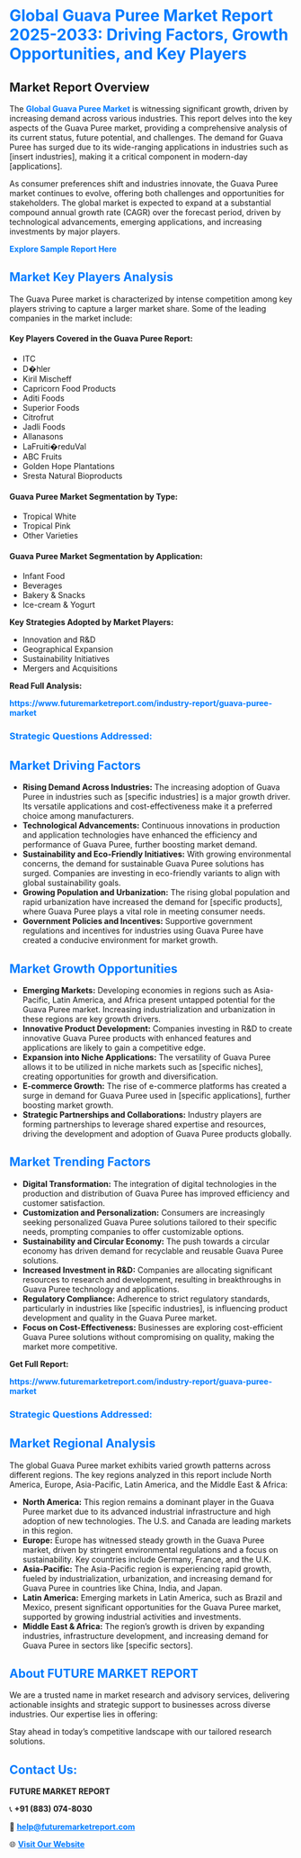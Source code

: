 <h1 style="color: #007BFF;">Global Guava Puree Market Report 2025-2033: Driving Factors, Growth Opportunities, and Key Players</h1>

<section id="overview">
<h2>Market Report Overview</h2>
<p>The <a href="https://www.futuremarketreport.com/industry-report/guava-puree-market" style="color: #007BFF; text-decoration: none;"><strong>Global Guava Puree Market</strong></a> is witnessing significant growth, driven by increasing demand across various industries. This report delves into the key aspects of the Guava Puree market, providing a comprehensive analysis of its current status, future potential, and challenges. The demand for Guava Puree has surged due to its wide-ranging applications in industries such as [insert industries], making it a critical component in modern-day [applications].</p>
<p>As consumer preferences shift and industries innovate, the Guava Puree market continues to evolve, offering both challenges and opportunities for stakeholders. The global market is expected to expand at a substantial compound annual growth rate (CAGR) over the forecast period, driven by technological advancements, emerging applications, and increasing investments by major players.</p>
</section>

<section id="overview">
<p><a href="https://www.futuremarketreport.com/request-sample/reportId=61770" style="color: #007BFF; text-decoration: none;"><strong>Explore Sample Report Here</strong></a></p>
</section>

<section id="key-players">
<h2 style="color: #007BFF;">Market Key Players Analysis</h2>
<p>The Guava Puree market is characterized by intense competition among key players striving to capture a larger market share. Some of the leading companies in the market include:</p>
<h4>Key Players Covered in the Guava Puree Report:</h4>
<ul><li>ITC</li><li>D�hler</li><li>Kiril Mischeff</li><li>Capricorn Food Products</li><li>Aditi Foods</li><li>Superior Foods</li><li>Citrofrut</li><li>Jadli Foods</li><li>Allanasons</li><li>LaFruiti�reduVal</li><li>ABC Fruits</li><li>Golden Hope Plantations</li><li>Sresta Natural Bioproducts</li></ul>
<h4>Guava Puree Market Segmentation by Type:</h4>
<ul><li>Tropical White</li><li>Tropical Pink</li><li>Other Varieties</li></ul>

<h4>Guava Puree Market Segmentation by Application:</h4>
<ul><li>Infant Food</li><li>Beverages</li><li>Bakery &amp; Snacks</li><li>Ice-cream &amp; Yogurt</li></ul>
<p><strong>Key Strategies Adopted by Market Players:</strong></p>
<ul>
<li>Innovation and R&D</li>
<li>Geographical Expansion</li>
<li>Sustainability Initiatives</li>
<li>Mergers and Acquisitions</li>
</ul>
</section>

<section>
<p><strong>Read Full Analysis: </strong></p><a href="https://www.futuremarketreport.com/industry-report/guava-puree-market" style="color: #007BFF; text-decoration: none;"><strong>https://www.futuremarketreport.com/industry-report/guava-puree-market</strong></a>
<h3 style="color: #007BFF;">Strategic Questions Addressed:</h3>
</section>

<section id="driving-factors">
<h2 style="color: #007BFF;">Market Driving Factors</h2>
<ul>
<li><strong>Rising Demand Across Industries:</strong> The increasing adoption of Guava Puree in industries such as [specific industries] is a major growth driver. Its versatile applications and cost-effectiveness make it a preferred choice among manufacturers.</li>
<li><strong>Technological Advancements:</strong> Continuous innovations in production and application technologies have enhanced the efficiency and performance of Guava Puree, further boosting market demand.</li>
<li><strong>Sustainability and Eco-Friendly Initiatives:</strong> With growing environmental concerns, the demand for sustainable Guava Puree solutions has surged. Companies are investing in eco-friendly variants to align with global sustainability goals.</li>
<li><strong>Growing Population and Urbanization:</strong> The rising global population and rapid urbanization have increased the demand for [specific products], where Guava Puree plays a vital role in meeting consumer needs.</li>
<li><strong>Government Policies and Incentives:</strong> Supportive government regulations and incentives for industries using Guava Puree have created a conducive environment for market growth.</li>
</ul>
</section>

<section id="growth-opportunities">
<h2 style="color: #007BFF;">Market Growth Opportunities</h2>
<ul>
<li><strong>Emerging Markets:</strong> Developing economies in regions such as Asia-Pacific, Latin America, and Africa present untapped potential for the Guava Puree market. Increasing industrialization and urbanization in these regions are key growth drivers.</li>
<li><strong>Innovative Product Development:</strong> Companies investing in R&D to create innovative Guava Puree products with enhanced features and applications are likely to gain a competitive edge.</li>
<li><strong>Expansion into Niche Applications:</strong> The versatility of Guava Puree allows it to be utilized in niche markets such as [specific niches], creating opportunities for growth and diversification.</li>
<li><strong>E-commerce Growth:</strong> The rise of e-commerce platforms has created a surge in demand for Guava Puree used in [specific applications], further boosting market growth.</li>
<li><strong>Strategic Partnerships and Collaborations:</strong> Industry players are forming partnerships to leverage shared expertise and resources, driving the development and adoption of Guava Puree products globally.</li>
</ul>
</section>

<section id="trending-factors">
<h2 style="color: #007BFF;">Market Trending Factors</h2>
<ul>
<li><strong>Digital Transformation:</strong> The integration of digital technologies in the production and distribution of Guava Puree has improved efficiency and customer satisfaction.</li>
<li><strong>Customization and Personalization:</strong> Consumers are increasingly seeking personalized Guava Puree solutions tailored to their specific needs, prompting companies to offer customizable options.</li>
<li><strong>Sustainability and Circular Economy:</strong> The push towards a circular economy has driven demand for recyclable and reusable Guava Puree solutions.</li>
<li><strong>Increased Investment in R&D:</strong> Companies are allocating significant resources to research and development, resulting in breakthroughs in Guava Puree technology and applications.</li>
<li><strong>Regulatory Compliance:</strong> Adherence to strict regulatory standards, particularly in industries like [specific industries], is influencing product development and quality in the Guava Puree market.</li>
<li><strong>Focus on Cost-Effectiveness:</strong> Businesses are exploring cost-efficient Guava Puree solutions without compromising on quality, making the market more competitive.</li>
</ul>
</section>

<section>
<p><strong>Get Full Report: </strong></p><a href="https://www.futuremarketreport.com/industry-report/guava-puree-market" style="color: #007BFF; text-decoration: none;"><strong>https://www.futuremarketreport.com/industry-report/guava-puree-market</strong></a>
<h3 style="color: #007BFF;">Strategic Questions Addressed:</h3>
</section>


<section id="regional-analysis">
<h2 style="color: #007BFF;">Market Regional Analysis</h2>
<p>The global Guava Puree market exhibits varied growth patterns across different regions. The key regions analyzed in this report include North America, Europe, Asia-Pacific, Latin America, and the Middle East & Africa:</p>
<ul>
<li><strong>North America:</strong> This region remains a dominant player in the Guava Puree market due to its advanced industrial infrastructure and high adoption of new technologies. The U.S. and Canada are leading markets in this region.</li>
<li><strong>Europe:</strong> Europe has witnessed steady growth in the Guava Puree market, driven by stringent environmental regulations and a focus on sustainability. Key countries include Germany, France, and the U.K.</li>
<li><strong>Asia-Pacific:</strong> The Asia-Pacific region is experiencing rapid growth, fueled by industrialization, urbanization, and increasing demand for Guava Puree in countries like China, India, and Japan.</li>
<li><strong>Latin America:</strong> Emerging markets in Latin America, such as Brazil and Mexico, present significant opportunities for the Guava Puree market, supported by growing industrial activities and investments.</li>
<li><strong>Middle East & Africa:</strong> The region’s growth is driven by expanding industries, infrastructure development, and increasing demand for Guava Puree in sectors like [specific sectors].</li>
</ul>
</section>

<footer>
<h2 style="color: #007BFF;">About FUTURE MARKET REPORT</h2>
<p>We are a trusted name in market research and advisory services, delivering actionable insights and strategic support to businesses across diverse industries. Our expertise lies in offering:</p>

<p>Stay ahead in today’s competitive landscape with our tailored research solutions.</p>

<h2 style="color: #007BFF;">Contact Us:</h2>
<p><strong>FUTURE MARKET REPORT</strong></p>
<p>📞 <strong>+91 (883) 074-8030</strong></p>
<p>📧 <strong><a href="mailto:help@futuremarketreport.com" style="color: #007BFF;">help@futuremarketreport.com</a></strong></p>
<p>🌐 <strong><a href="https://www.futuremarketreport.com/" style="color: #007BFF;">Visit Our Website</a></strong></p>
</footer>